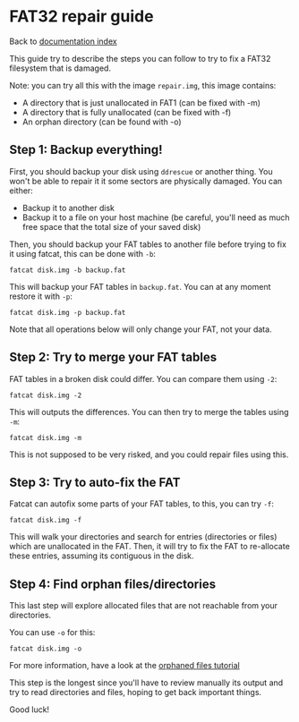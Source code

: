 # FAT32 repair guide

Back to [documentation index](index.md)

This guide try to describe the steps you can follow to try to fix a FAT32
filesystem that is damaged.

Note: you can try all this with the image `repair.img`, this image contains:
* A directory that is just unallocated in FAT1 (can be fixed with -m)
* A directory that is fully unallocated (can be fixed with -f)
* An orphan directory (can be found with -o)

## Step 1: Backup everything!

First, you should backup your disk using `ddrescue` or another thing. You
won't be able to repair it it some sectors are physically damaged. You can either:

* Backup it to another disk
* Backup it to a file on your host machine (be careful, you'll need as much free
  space that the total size of your saved disk)

Then, you should backup your FAT tables to another file before trying to fix it
using fatcat, this can be done with `-b`:

```
fatcat disk.img -b backup.fat
```

This will backup your FAT tables in `backup.fat`. You can at any moment restore it with `-p`:

```
fatcat disk.img -p backup.fat
```

Note that all operations below will only change your FAT, not your data.

## Step 2: Try to merge your FAT tables

FAT tables in a broken disk could differ. You can compare them using `-2`:

```
fatcat disk.img -2
```

This will outputs the differences. You can then try to merge the tables using `-m`:

```
fatcat disk.img -m
```

This is not supposed to be very risked, and you could repair files using this.

## Step 3: Try to auto-fix the FAT

Fatcat can autofix some parts of your FAT tables, to this, you can try `-f`:

```
fatcat disk.img -f
```

This will walk your directories and search for entries (directories or files)
which are unallocated in the FAT. Then, it will try to fix the FAT to re-allocate
these entries, assuming its contiguous in the disk.

## Step 4: Find orphan files/directories

This last step will explore allocated files that are not reachable from your
directories.

You can use `-o` for this:

```
fatcat disk.img -o
```

For more information, have a look at the [orphaned files tutorial](orphan.md)

This step is the longest since you'll have to review manually its output and
try to read directories and files, hoping to get back important things.

Good luck!
